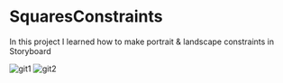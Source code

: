 # SquaresConstraints

In this project I learned how to make portrait & landscape constraints in Storyboard

![git1](https://user-images.githubusercontent.com/66379289/145092554-c191d18e-af67-4539-8cfe-a22f8978b46a.jpg)
![git2](https://user-images.githubusercontent.com/66379289/145092561-0c14d98e-d83b-4b1e-af8e-63fc2e4e43d0.jpg)
